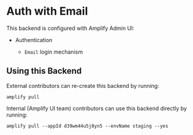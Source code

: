# Auth with Email

This backend is configured with Amplify Admin UI:

- Authentication

  - `Email` login mechanism

## Using this Backend

External contributors can re-create this backend by running:

```shell
amplify pull
```

Internal (Amplify UI team) contributors can use this backend directly by running:

```shell
amplify pull --appId d39wm44u5j8yn5 --envName staging --yes
```
